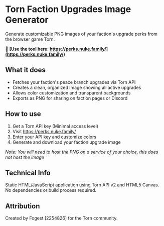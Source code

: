 # Torn Faction Upgrades Image Generator

Generate customizable PNG images of your faction's upgrade perks from the browser game Torn.

🔗 **[Use the tool here: https://perks.nuke.family/](https://perks.nuke.family/)**

## What it does

- Fetches your faction's peace branch upgrades via Torn API
- Creates a clean, organized image showing all active upgrades
- Allows color customization and transparent backgrounds
- Exports as PNG for sharing on faction pages or Discord

## How to use

1. Get a Torn API key (Minimal access level)
2. Visit https://perks.nuke.family/
3. Enter your API key and customize colors
4. Generate and download your faction upgrade image

_Note: You will need to host the PNG on a service of your choice, this does not host the image_

## Technical Info

Static HTML/JavaScript application using Torn API v2 and HTML5 Canvas. No dependencies or build process required.

## Attribution

Created by Fogest [2254826] for the Torn community.
